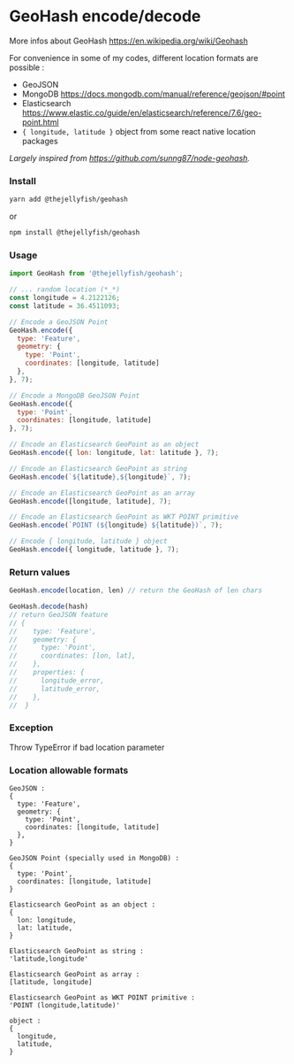 # GeoHash encode/decode

More infos about GeoHash https://en.wikipedia.org/wiki/Geohash   

For convenience in some of my codes, different location formats are possible :

- GeoJSON
- MongoDB https://docs.mongodb.com/manual/reference/geojson/#point   
- Elasticsearch https://www.elastic.co/guide/en/elasticsearch/reference/7.6/geo-point.html
- `{ longitude, latitude }` object from some react native location packages

_Largely inspired from https://github.com/sunng87/node-geohash._  


### Install
```bash
yarn add @thejellyfish/geohash
```
or
```bash
npm install @thejellyfish/geohash
```
### Usage
```javascript
import GeoHash from '@thejellyfish/geohash';

// ... random location (*_*)
const longitude = 4.2122126;
const latitude = 36.4511093;

// Encode a GeoJSON Point
GeoHash.encode({
  type: 'Feature',
  geometry: {
    type: 'Point',
    coordinates: [longitude, latitude]
  },
}, 7);

// Encode a MongoDB GeoJSON Point
GeoHash.encode({
  type: 'Point',
  coordinates: [longitude, latitude]
}, 7);

// Encode an Elasticsearch GeoPoint as an object
GeoHash.encode({ lon: longitude, lat: latitude }, 7);

// Encode an Elasticsearch GeoPoint as string
GeoHash.encode(`${latitude},${longitude}`, 7);

// Encode an Elasticsearch GeoPoint as an array
GeoHash.encode([longitude, latitude], 7);

// Encode an Elasticsearch GeoPoint as WKT POINT primitive
GeoHash.encode(`POINT (${longitude} ${latitude})`, 7);

// Encode { longitude, latitude } object
GeoHash.encode({ longitude, latitude }, 7);
```

### Return values
```javascript
GeoHash.encode(location, len) // return the GeoHash of len chars

GeoHash.decode(hash) 
// return GeoJSON feature
// {
//    type: 'Feature',
//    geometry: {
//      type: 'Point',
//      coordinates: [lon, lat],
//    },
//    properties: {
//      longitude_error,
//      latitude_error,
//    },
//  }
```

### Exception

Throw TypeError if bad location parameter

### Location allowable formats

```
GeoJSON :
{
  type: 'Feature',
  geometry: {
    type: 'Point',
    coordinates: [longitude, latitude]
  },
}
```
```
GeoJSON Point (specially used in MongoDB) :
{
  type: 'Point',
  coordinates: [longitude, latitude]
}
```
```
Elasticsearch GeoPoint as an object :
{
  lon: longitude,
  lat: latitude,
}
```
```
Elasticsearch GeoPoint as string :
'latitude,longitude'
```
```
Elasticsearch GeoPoint as array :
[latitude, longitude]
```
```
Elasticsearch GeoPoint as WKT POINT primitive :
'POINT (longitude,latitude)'
```
```
object :
{
  longitude,
  latitude,
}
```
